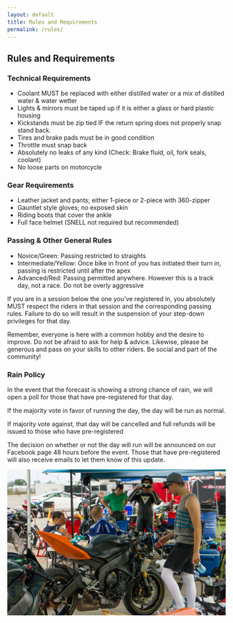 ```yaml
---
layout: default
title: Rules and Requirements
permalink: /rules/
---
```


## Rules and Requirements

### Technical Requirements

- Coolant MUST be replaced with either distilled water or a mix of distilled water & water wetter
- Lights & mirrors must be taped up if it is either a glass or hard plastic housing
- Kickstands must be zip tied IF the return spring does not properly snap stand back.
- Tires and brake pads must be in good condition
- Throttle must snap back
- Absolutely no leaks of any kind (Check: Brake fluid, oil, fork seals, coolant)
- No loose parts on motorcycle

### Gear Requirements

- Leather jacket and pants; either 1-piece or 2-piece with 360-zipper
- Gauntlet style gloves; no exposed skin
- Riding boots that cover the ankle
- Full face helmet (SNELL not required but recommended)

### Passing & Other General Rules

- Novice/Green: Passing restricted to straights
- Intermediate/Yellow: Once bike in front of you has initiated their turn in, passing is restricted until after the apex
- Advanced/Red: Passing permitted anywhere. However this is a track day, not a race. Do not be overly aggressive

If you are in a session below the one you've registered in, you absolutely MUST respect the riders in that session and the corresponding passing rules. Failure to do so will result in the suspension of your step-down privileges for that day.

Remember, everyone is here with a common hobby and the desire to improve. Do not be afraid to ask for help & advice. Likewise, please be generous and pass on your skills to other riders. Be social and part of the community!


### Rain Policy

In the event that the forecast is showing a strong chance of rain, we will open a poll for those that have pre-registered for that day.

If the majority vote in favor of running the day, the day will be run as normal.

If majority vote against, that day will be cancelled and full refunds will be issued to those who have pre-registered

The decision on whether or not the day will run will be announced on our Facebook page 48 hours before the event. Those that have pre-registered will also receive emails to let them know of this update.

![](/img/Rules.jpg)
